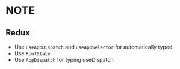 # NOTE
## Redux
- Use `useAppDispatch` and `useAppSelector` for automatically typed.
- Use `RootState`.
- Use `AppDispatch` for typing useDispatch.
